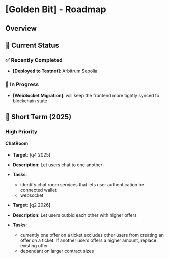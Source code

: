 # [Golden Bit] - Roadmap

## Overview

## 🎯 Current Status

### ✅ Recently Completed
- **[Deployed to Testnet]**: Arbitrum Sepolia

### 🚀 In Progress
- **[WebSocket Migration]**: will keep the frontend more tightly synced to blockchain state

## 📅 Short Term (2025)

### High Priority

#### **ChatRoom**
- **Target**: [q4 2025]
- **Description**: Let users chat to one another
- **Tasks**:
  - identify chat room services that lets user authentication be connected wallet
  - websocket

- **Target**: [q2 2026]
- **Description**: Let users outbid each other with higher offers
- **Tasks**:
  - currently one offer on a ticket excludes other users from creating an offer on a ticket. If another users offers a higher amount, replace existing offer
  - dependant on larger contract sizes
